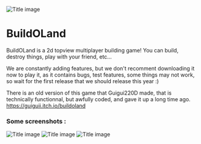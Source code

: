 ![Title image](https://gitlab.com/buildoland/BuildOLand/blob/master/Title.png)

# BuildOLand

BuildOLand is a 2d topview multiplayer building game!
You can build, destroy things, play with your friend, etc...

We are constantly adding features, but we don't recomment downloading it now to play it, as it contains bugs, test features, some things may not work, so wait for the first release that we should release this year :)

There is an old version of this game that Guigui220D made, that is technically functionnal, but awfully coded, and gave it up a long time ago.
https://guiguii.itch.io/buildoland

### Some screenshots :
![Title image](https://cdn.discordapp.com/attachments/374301369273679873/448890329907855360/house.PNG)
![Title image](https://cdn.discordapp.com/attachments/374301369273679873/448890326984294400/tnt.PNG)
![Title image](https://cdn.discordapp.com/attachments/374301369273679873/448890314812424203/thing.PNG)
